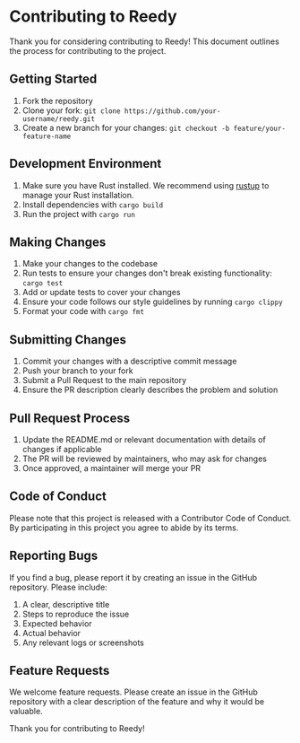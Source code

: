 # Contributing to Reedy

Thank you for considering contributing to Reedy! This document outlines the process for contributing to the project.

## Getting Started

1. Fork the repository
2. Clone your fork: `git clone https://github.com/your-username/reedy.git`
3. Create a new branch for your changes: `git checkout -b feature/your-feature-name`

## Development Environment

1. Make sure you have Rust installed. We recommend using [rustup](https://rustup.rs/) to manage your Rust installation.
2. Install dependencies with `cargo build`
3. Run the project with `cargo run`

## Making Changes

1. Make your changes to the codebase
2. Run tests to ensure your changes don't break existing functionality: `cargo test`
3. Add or update tests to cover your changes
4. Ensure your code follows our style guidelines by running `cargo clippy`
5. Format your code with `cargo fmt`

## Submitting Changes

1. Commit your changes with a descriptive commit message
2. Push your branch to your fork
3. Submit a Pull Request to the main repository
4. Ensure the PR description clearly describes the problem and solution

## Pull Request Process

1. Update the README.md or relevant documentation with details of changes if applicable
2. The PR will be reviewed by maintainers, who may ask for changes
3. Once approved, a maintainer will merge your PR

## Code of Conduct

Please note that this project is released with a Contributor Code of Conduct. By participating in this project you agree to abide by its terms.

## Reporting Bugs

If you find a bug, please report it by creating an issue in the GitHub repository. Please include:

1. A clear, descriptive title
2. Steps to reproduce the issue
3. Expected behavior
4. Actual behavior
5. Any relevant logs or screenshots

## Feature Requests

We welcome feature requests. Please create an issue in the GitHub repository with a clear description of the feature and why it would be valuable.

Thank you for contributing to Reedy! 